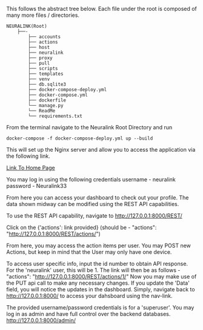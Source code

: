 
This follows the abstract tree below. Each file under the root is composed of many more files / directories.
```
NEURALINK(Root)
    ├──-
        ├── accounts
        ├── actions
        ├── host
        ├── neuralink
        ├── proxy
        ├── pull
        ├── scripts
        ├── templates
        ├── venv
        ├── db.sqlite3
        ├── docker-compose-deploy.yml
        ├── docker-compose.yml
        ├── dockerfile
        └── manage.py
        └── ReadMe
        └── requirements.txt
```

From the terminal navigate to the Neuralink Root Directory and run

`docker-compose -f docker-compose-deploy.yml up --build`

This will set up the Nginx server and allow you to access the application via the following link. 

[Link To Home Page](http://127.0.0.1:8000/)

You may log in using the following credentials 
username - neuralink
password - Neuralink33

From here you can access your dashboard to check out your profile. The data shown midway can be modified using the REST API capabilities. 

To use the REST API capability, navigate to http://127.0.0.1:8000/REST/

Click on the {'actions': link provided} (should be - "actions": "http://127.0.0.1:8000/REST/actions/")

From here, you may access the action items per user. You may POST new Actions, but keep in mind that the User may only have one device. 

To access user specific info, input the id number to obtain API response. For the 'neuralink' user, this will be 1. The link will then be as follows - "actions": "http://127.0.0.1:8000/REST/actions/1/" Now you may make use of the PUT api call to make any necessary changes. If you update the 'Data' field, you will notice the updates in the dashboard. Simply, navigate back to http://127.0.0.1:8000/ to access your dahsboard using the nav-link. 

The provided username/password credentials is for a 'superuser'. You may log in as admin and have full control over the backend databases. http://127.0.0.1:8000/admin/



